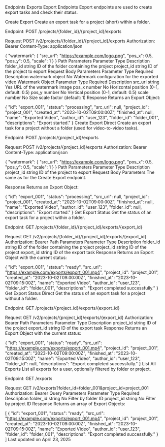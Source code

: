 Endpoints
Exports
Export Endpoints
Export endpoints are used to create export tasks and check their status.

Create Export
Create an export task for a project (short) within a folder.

Endpoint: POST /projects/{folder_id}/{project_id}/exports

Request
POST /v2/projects/{folder_id}/{project_id}/exports
Authorization: Bearer <your-api-key>
Content-Type: application/json
 
{
  "watermark": {
    "src_url": "https://example.com/logo.png",
    "pos_x": 0.5,
    "pos_y": 0.5,
    "scale": 1
  }
}
Path Parameters
Parameter	Type	Description
folder_id	string	ID of the folder containing the project
project_id	string	ID of the project to export
Request Body Parameters
Parameter	Type	Required	Description
watermark	object	No	Watermark configuration for the exported video
Watermark Object
Parameter	Type	Required	Description
src_url	string	Yes	URL of the watermark image
pos_x	number	No	Horizontal position (0-1, default: 0.5)
pos_y	number	No	Vertical position (0-1, default: 0.5)
scale	number	No	Size scale factor (default: 1)
Response
Returns an Export Object:

{
  "id": "export_001",
  "status": "processing",
  "src_url": null,
  "project_id": "project_001",
  "created_at": "2023-10-02T09:00:00Z",
  "finished_at": null,
  "name": "Exported Video",
  "author_id": "user_123",
  "folder_id": "folder_001",
  "descriptions": "Export started."
}
Create Export Direct
Create an export task for a project without a folder (used for video-to-video tasks).

Endpoint: POST /projects/{project_id}/exports

Request
POST /v2/projects/{project_id}/exports
Authorization: Bearer <your-api-key>
Content-Type: application/json
 
{
  "watermark": {
    "src_url": "https://example.com/logo.png",
    "pos_x": 0.5,
    "pos_y": 0.5,
    "scale": 1
  }
}
Path Parameters
Parameter	Type	Description
project_id	string	ID of the project to export
Request Body Parameters
The same as for the Create Export endpoint.

Response
Returns an Export Object:

{
  "id": "export_001",
  "status": "processing",
  "src_url": null,
  "project_id": "project_001",
  "created_at": "2023-10-02T09:00:00Z",
  "finished_at": null,
  "name": "Exported Video",
  "author_id": "user_123",
  "folder_id": null,
  "descriptions": "Export started."
}
Get Export Status
Get the status of an export task for a project within a folder.

Endpoint: GET /projects/{folder_id}/{project_id}/exports/{export_id}

Request
GET /v2/projects/{folder_id}/{project_id}/exports/{export_id}
Authorization: Bearer <your-api-key>
Path Parameters
Parameter	Type	Description
folder_id	string	ID of the folder containing the project
project_id	string	ID of the project
export_id	string	ID of the export task
Response
Returns an Export Object with the current status:

{
  "id": "export_001",
  "status": "ready",
  "src_url": "https://example.com/exports/export_001.mp4",
  "project_id": "project_001",
  "created_at": "2023-10-02T09:00:00Z",
  "finished_at": "2023-10-02T09:15:00Z",
  "name": "Exported Video",
  "author_id": "user_123",
  "folder_id": "folder_001",
  "descriptions": "Export completed successfully."
}
Get Export Status Direct
Get the status of an export task for a project without a folder.

Endpoint: GET /projects/{project_id}/exports/{export_id}

Request
GET /v2/projects/{project_id}/exports/{export_id}
Authorization: Bearer <your-api-key>
Path Parameters
Parameter	Type	Description
project_id	string	ID of the project
export_id	string	ID of the export task
Response
Returns an Export Object with the current status:

{
  "id": "export_001",
  "status": "ready",
  "src_url": "https://example.com/exports/export_001.mp4",
  "project_id": "project_001",
  "created_at": "2023-10-02T09:00:00Z",
  "finished_at": "2023-10-02T09:15:00Z",
  "name": "Exported Video",
  "author_id": "user_123",
  "folder_id": null,
  "descriptions": "Export completed successfully."
}
List All Exports
List all exports for a user, optionally filtered by folder or project.

Endpoint: GET /exports

Request
GET /v2/exports?folder_id=folder_001&project_id=project_001
Authorization: Bearer <your-api-key>
Query Parameters
Parameter	Type	Required	Description
folder_id	string	No	Filter by folder ID
project_id	string	No	Filter by project ID
Response
Returns an array of Export Objects:

[
  {
    "id": "export_001",
    "status": "ready",
    "src_url": "https://example.com/exports/export_001.mp4",
    "project_id": "project_001",
    "created_at": "2023-10-02T09:00:00Z",
    "finished_at": "2023-10-02T09:15:00Z",
    "name": "Exported Video",
    "author_id": "user_123",
    "folder_id": "folder_001",
    "descriptions": "Export completed successfully."
  }
]
Last updated on April 23, 2025